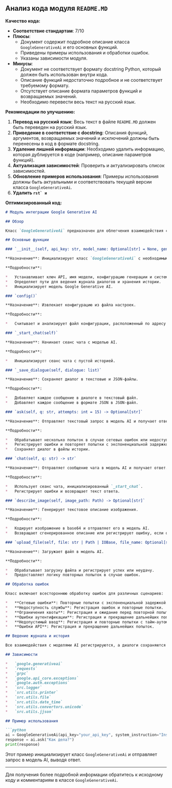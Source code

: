 ## Анализ кода модуля `README.MD`

**Качество кода:**

- **Соответствие стандартам**: 7/10
- **Плюсы**:
  - Документ содержит подробное описание класса `GoogleGenerativeAi` и его основных функций.
  - Приведены примеры использования и обработки ошибок.
  - Указаны зависимости модуля.
- **Минусы**:
  - Документ не соответствует формату docstring Python, который должен быть использован внутри кода.
  - Описание функций недостаточно подробное и не соответствует требуемому формату.
  - Отсутствует описание формата параметров функций и возвращаемых значений.
  - Необходимо перевести весь текст на русский язык.

**Рекомендации по улучшению:**

1.  **Перевод на русский язык**: Весь текст в файле `README.MD` должен быть переведен на русский язык.
2.  **Приведение в соответствие с docstring**: Описания функций, аргументов, возвращаемых значений и исключений должны быть перенесены в код в формате docstring.
3.  **Удаление лишней информации**: Необходимо удалить информацию, которая дублируется в коде (например, описание параметров функций).
4.  **Актуализация зависимостей**: Проверить и актуализировать список зависимостей.
5.  **Обновление примеров использования**: Примеры использования должны быть актуальными и соответствовать текущей версии класса `GoogleGenerativeAi`.
6.  **Удалить ````rst` и ````**

**Оптимизированный код:**

```markdown
# Модуль интеграции Google Generative AI

## Обзор

Класс `GoogleGenerativeAi` предназначен для облегчения взаимодействия с моделями Google Generative AI. Этот класс предоставляет методы для отправки запросов, обработки ответов, управления диалогами и интеграции с различными функциями AI. Он включает надежную обработку ошибок, ведение журнала и параметры конфигурации для обеспечения бесперебойной работы.

## Основные функции

### `__init__(self, api_key: str, model_name: Optional[str] = None, generation_config: Optional[Dict] = None, system_instruction: Optional[str] = None, **kwargs)`

**Назначение**: Инициализирует класс `GoogleGenerativeAi` с необходимыми конфигурациями.

**Подробности**:

*   Устанавливает ключ API, имя модели, конфигурацию генерации и системную инструкцию.
*   Определяет пути для ведения журнала диалогов и хранения истории.
*   Инициализирует модель Google Generative AI.

### `config()`

**Назначение**: Извлекает конфигурацию из файла настроек.

**Подробности**:

*   Считывает и анализирует файл конфигурации, расположенный по адресу `gs.path.src / 'ai' / 'gemini' / 'gemini.json'`.

### `_start_chat(self)`

**Назначение**: Начинает сеанс чата с моделью AI.

**Подробности**:

*   Инициализирует сеанс чата с пустой историей.

### `_save_dialogue(self, dialogue: list)`

**Назначение**: Сохраняет диалог в текстовые и JSON-файлы.

**Подробности**:

*   Добавляет каждое сообщение в диалоге в текстовый файл.
*   Добавляет каждое сообщение в формате JSON в JSON-файл.

### `ask(self, q: str, attempts: int = 15) -> Optional[str]`

**Назначение**: Отправляет текстовый запрос в модель AI и получает ответ.

**Подробности**:

*   Обрабатывает несколько попыток в случае сетевых ошибок или недоступности службы.
*   Регистрирует ошибки и повторяет попытки с экспоненциальной задержкой.
*   Сохраняет диалог в файлы истории.

### `chat(self, q: str) -> str`

**Назначение**: Отправляет сообщение чата в модель AI и получает ответ.

**Подробности**:

*   Использует сеанс чата, инициализированный `_start_chat`.
*   Регистрирует ошибки и возвращает текст ответа.

### `describe_image(self, image_path: Path) -> Optional[str]`

**Назначение**: Генерирует текстовое описание изображения.

**Подробности**:

*   Кодирует изображение в base64 и отправляет его в модель AI.
*   Возвращает сгенерированное описание или регистрирует ошибку, если операция не удалась.

### `upload_file(self, file: str | Path | IOBase, file_name: Optional[str] = None) -> bool`

**Назначение**: Загружает файл в модель AI.

**Подробности**:

*   Обрабатывает загрузку файла и регистрирует успех или неудачу.
*   Предоставляет логику повторных попыток в случае ошибок.

## Обработка ошибок

Класс включает всестороннюю обработку ошибок для различных сценариев:

*   **Сетевые ошибки**: Повторные попытки с экспоненциальной задержкой.
*   **Недоступность службы**: Регистрация ошибок и повторные попытки.
*   **Ограничения квоты**: Регистрация и ожидание перед повторной попыткой.
*   **Ошибки аутентификации**: Регистрация и прекращение дальнейших попыток.
*   **Недопустимый ввод**: Регистрация и повторные попытки с тайм-аутом.
*   **Ошибки API**: Регистрация и прекращение дальнейших попыток.

## Ведение журнала и история

Все взаимодействия с моделями AI регистрируются, а диалоги сохраняются в текстовом и JSON-форматах для будущего анализа. Это гарантирует, что все операции отслеживаются и могут быть просмотрены для отладки или аудита.

## Зависимости

*   `google.generativeai`
*   `requests`
*   `grpc`
*   `google.api_core.exceptions`
*   `google.auth.exceptions`
*   `src.logger`
*   `src.utils.printer`
*   `src.utils.file`
*   `src.utils.date_time`
*   `src.utils.convertors.unicode`
*   `src.utils.jjson`

## Пример использования

```python
ai = GoogleGenerativeAi(api_key="your_api_key", system_instruction="Instruction")
response = ai.ask("Как дела?")
print(response)
```

Этот пример инициализирует класс `GoogleGenerativeAi` и отправляет запрос в модель AI, выводя ответ.

---

Для получения более подробной информации обратитесь к исходному коду и комментариям в классе `GoogleGenerativeAi`.